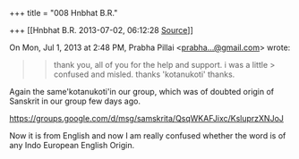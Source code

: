 +++
title = "008 Hnbhat B.R."

+++
[[Hnbhat B.R.	2013-07-02, 06:12:28 [Source](https://groups.google.com/g/samskrita/c/SU9diKfUDHI)]]



  

  
  

On Mon, Jul 1, 2013 at 2:48 PM, Prabha Pillai \<[prabha...@gmail.com]()\> wrote:  

> 
> > thank you, all of you for the help and support. i was a little > confused and misled. thanks 'kotanukoti' thanks.  
> > 
> > 
> > 
> > 
> > 
> > 
> > 

  

Again the same'kotanukoti'in our group, which was of doubted origin of Sanskrit in our group few days ago.

  

<https://groups.google.com/d/msg/samskrita/QsqWKAFJixc/KsluprzXNJoJ>  

  

Now it is from English and now I am really confused whether the word is of any Indo European English Origin.

  

